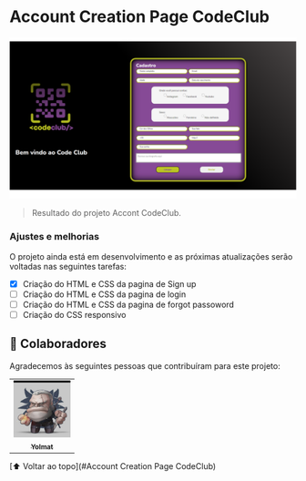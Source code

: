 # Account Creation Page CodeClub

<img src="./img/creation.png" alt="Page for login" heigth="600px;">

> Resultado do projeto Accont CodeClub.
### Ajustes e melhorias

O projeto ainda está em desenvolvimento e as próximas atualizações serão voltadas nas seguintes tarefas:

- [x] Criação do HTML e CSS da pagina de Sign up
- [ ] Criação do HTML e CSS da pagina de login
- [ ] Criação do HTML e CSS da pagina de forgot passoword
- [ ] Criação do CSS responsivo

## 🤝 Colaboradores

Agradecemos às seguintes pessoas que contribuíram para este projeto:

<table>
  <tr>
    <td align="center">
      <a href="www.github.com/yolmat">
        <img src="./img/Yolmat.jpg" width="100px;" alt="Foto do yolmat no GitHub"/><br>
        <sub>
          <b>Yolmat</b>
        </sub>
      </a>
    </td>
  </tr>
</table>

[⬆ Voltar ao topo](#Account Creation Page CodeClub)<br>
